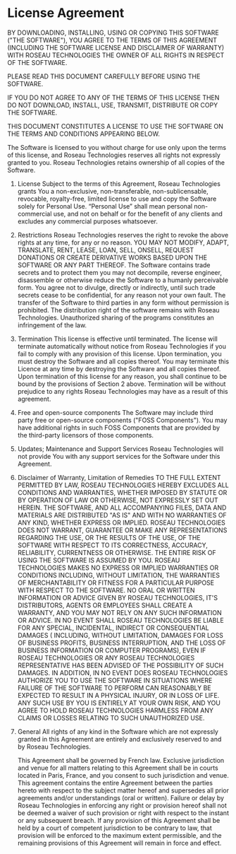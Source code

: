 # License Agreement

BY DOWNLOADING, INSTALLING, USING OR COPYING THIS SOFTWARE ("THE SOFTWARE"), YOU AGREE TO THE TERMS OF THIS AGREEMENT
(INCLUDING THE SOFTWARE LICENSE AND DISCLAIMER OF WARRANTY) WITH ROSEAU TECHNOLOGIES THE OWNER OF ALL RIGHTS IN RESPECT
OF THE SOFTWARE.

PLEASE READ THIS DOCUMENT CAREFULLY BEFORE USING THE SOFTWARE.

IF YOU DO NOT AGREE TO ANY OF THE TERMS OF THIS LICENSE THEN DO NOT DOWNLOAD, INSTALL, USE, TRANSMIT, DISTRIBUTE OR COPY
THE SOFTWARE.

THIS DOCUMENT CONSTITUTES A LICENSE TO USE THE SOFTWARE ON THE TERMS AND CONDITIONS APPEARING BELOW.

The Software is licensed to you without charge for use only upon the terms of this license, and Roseau Technologies
reserves all rights not expressly granted to you. Roseau Technologies retains ownership of all copies of the Software.

1. License
   Subject to the terms of this Agreement, Roseau Technologies grants You a non-exclusive, non-transferable,
   non-sublicensable, revocable, royalty-free, limited license to use and copy the Software solely for Personal Use.
   “Personal Use” shall mean personal non-commercial use, and not on behalf or for the benefit of any clients and
   excludes any commercial purposes whatsoever.

2. Restrictions
   Roseau Technologies reserves the right to revoke the above rights at any time, for any or no reason.
   YOU MAY NOT MODIFY, ADAPT, TRANSLATE, RENT, LEASE, LOAN, SELL, ONSELL, REQUEST DONATIONS OR CREATE DERIVATIVE WORKS
   BASED UPON THE SOFTWARE OR ANY PART THEREOF.
   The Software contains trade secrets and to protect them you may not decompile, reverse engineer, disassemble or
   otherwise reduce the Software to a humanly perceivable form. You agree not to divulge, directly or indirectly, until
   such trade secrets cease to be confidential, for any reason not your own fault.
   The transfer of the Software to third parties in any form without permission is prohibited. The distribution right of
   the software remains with Roseau Technologies. Unauthorized sharing of the programs constitutes an infringement of
   the law.

3. Termination
   This license is effective until terminated. The license will terminate automatically without notice from Roseau
   Technologies if you fail to comply with any provision of this license. Upon termination, you must destroy the
   Software and all copies thereof. You may terminate this Licence at any time by destroying the Software and all copies
   thereof. Upon termination of this license for any reason, you shall continue to be bound by the provisions of Section
   2 above. Termination will be without prejudice to any rights Roseau Technologies may have as a result of this
   agreement.

4. Free and open-source components
   The Software may include third party free or open-source components ("FOSS Components"). You may have additional
   rights in such FOSS Components that are provided by the third-party licensors of those components.

5. Updates; Maintenance and Support Services
   Roseau Technologies will not provide You with any support services for the Software under this Agreement.

6. Disclaimer of Warranty, Limitation of Remedies
   TO THE FULL EXTENT PERMITTED BY LAW, ROSEAU TECHNOLOGIES HEREBY EXCLUDES ALL CONDITIONS AND WARRANTIES, WHETHER
   IMPOSED BY STATUTE OR BY OPERATION OF LAW OR OTHERWISE, NOT EXPRESSLY SET OUT HEREIN. THE SOFTWARE, AND ALL
   ACCOMPANYING FILES, DATA AND MATERIALS ARE DISTRIBUTED "AS IS" AND WITH NO WARRANTIES OF ANY KIND, WHETHER EXPRESS OR
   IMPLIED. ROSEAU TECHNOLOGIES DOES NOT WARRANT, GUARANTEE OR MAKE ANY REPRESENTATIONS REGARDING THE USE, OR THE
   RESULTS OF THE USE, OF THE SOFTWARE WITH RESPECT TO ITS CORRECTNESS, ACCURACY, RELIABILITY, CURRENTNESS OR OTHERWISE.
   THE ENTIRE RISK OF USING THE SOFTWARE IS ASSUMED BY YOU. ROSEAU TECHNOLOGIES MAKES NO EXPRESS OR IMPLIED WARRANTIES
   OR CONDITIONS INCLUDING, WITHOUT LIMITATION, THE WARRANTIES OF MERCHANTABILITY OR FITNESS FOR A PARTICULAR PURPOSE
   WITH RESPECT TO THE SOFTWARE. NO ORAL OR WRITTEN INFORMATION OR ADVICE GIVEN BY ROSEAU TECHNOLOGIES, IT'S
   DISTRIBUTORS, AGENTS OR EMPLOYEES SHALL CREATE A WARRANTY, AND YOU MAY NOT RELY ON ANY SUCH INFORMATION OR ADVICE.
   IN NO EVENT SHALL ROSEAU TECHNOLOGIES BE LIABLE FOR ANY SPECIAL, INCIDENTAL, INDIRECT OR CONSEQUENTIAL DAMAGES (
   INCLUDING, WITHOUT LIMITATION, DAMAGES FOR LOSS OF BUSINESS PROFITS, BUSINESS INTERRUPTION, AND THE LOSS OF BUSINESS
   INFORMATION OR COMPUTER PROGRAMS), EVEN IF ROSEAU TECHNOLOGIES OR ANY ROSEAU TECHNOLOGIES REPRESENTATIVE HAS BEEN
   ADVISED OF THE POSSIBILITY OF SUCH DAMAGES. IN ADDITION, IN NO EVENT DOES ROSEAU TECHNOLOGIES AUTHORIZE YOU TO USE
   THE SOFTWARE IN SITUATIONS WHERE FAILURE OF THE SOFTWARE TO PERFORM CAN REASONABLY BE EXPECTED TO RESULT IN A
   PHYSICAL INJURY, OR IN LOSS OF LIFE. ANY SUCH USE BY YOU IS ENTIRELY AT YOUR OWN RISK, AND YOU AGREE TO HOLD ROSEAU
   TECHNOLOGIES HARMLESS FROM ANY CLAIMS OR LOSSES RELATING TO SUCH UNAUTHORIZED USE.

7. General
   All rights of any kind in the Software which are not expressly granted in this Agreement are entirely and exclusively
   reserved to and by Roseau Technologies.

   This Agreement shall be governed by French law. Exclusive jurisdiction and venue for all matters relating to this
   Agreement shall be in courts located in Paris, France, and you consent to such jurisdiction and venue.
   This agreement contains the entire Agreement between the parties hereto with respect to the subject matter hereof and
   supersedes all prior agreements and/or understandings (oral or written). Failure or delay by Roseau Technologies in
   enforcing any right or provision hereof shall not be deemed a waiver of such provision or right with respect to the
   instant or any subsequent breach. If any provision of this Agreement shall be held by a court of competent
   jurisdiction to be contrary to law, that provision will be enforced to the maximum extent permissible, and the
   remaining provisions of this Agreement will remain in force and effect.
